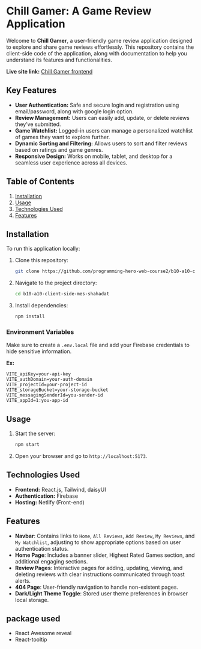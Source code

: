 # Chill Gamer: A Game Review Application

Welcome to **Chill Gamer**, a user-friendly game review application designed to explore and share game reviews effortlessly. This repository contains the client-side code of the application, along with documentation to help you understand its features and functionalities.

**Live site link:** [Chill Gamer frontend](https://chill-gamer-1.netlify.app/) 

## Key Features
- **User Authentication:** Safe and secure login and registration using email/password, along with google login option.
- **Review Management:** Users can easily add, update, or delete reviews they’ve submitted.
- **Game Watchlist:** Logged-in users can manage a personalized watchlist of games they want to explore further.
- **Dynamic Sorting and Filtering:** Allows users to sort and filter reviews based on ratings and game genres.
- **Responsive Design:** Works on mobile, tablet, and desktop for a seamless user experience across all devices.

## Table of Contents
1. [Installation](#installation)
2. [Usage](#usage)
3. [Technologies Used](#technologies-used)
4. [Features](#features)

## Installation
To run this application locally:
1. Clone this repository:
   ```bash
   git clone https://github.com/programming-hero-web-course2/b10-a10-client-side-mes-shahadat.git
   ```
2. Navigate to the project directory:
   ```bash
   cd b10-a10-client-side-mes-shahadat
   ```
3. Install dependencies:
   ```bash
   npm install
   ```

### Environment Variables
Make sure to create a `.env.local` file and add your Firebase credentials to hide sensitive information.

**Ex:**  
```plaintext
VITE_apiKey=your-api-key
VITE_authDomain=your-auth-domain
VITE_projectId=your-project-id
VITE_storageBucket=your-storage-bucket
VITE_messagingSenderId=you-sender-id
VITE_appId=1:you-app-id
```

## Usage
1. Start the server:
   ```bash
   npm start
   ```
2. Open your browser and go to `http://localhost:5173`.

## Technologies Used
- **Frontend:** React.js, Tailwind, daisyUI
- **Authentication:** Firebase
- **Hosting:** Netlify (Front-end)

## Features
- **Navbar**: Contains links to `Home`, `All Reviews`, `Add Review`, `My Reviews`, and `My Watchlist`, adjusting to show appropriate options based on user authentication status.
- **Home Page**: Includes a banner slider, Highest Rated Games section, and additional engaging sections.
- **Review Pages**: Interactive pages for adding, updating, viewing, and deleting reviews with clear instructions communicated through toast alerts.
- **404 Page**: User-friendly navigation to handle non-existent pages.
- **Dark/Light Theme Toggle**: Stored user theme preferences in browser local storage.

## package used 
-	React Awesome reveal 
-	React-tooltip
